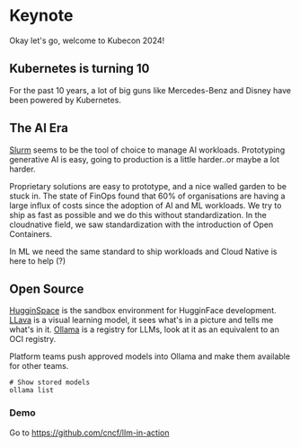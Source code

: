 # Keynote

Okay let's go, welcome to Kubecon 2024!

## Kubernetes is turning 10

For the past 10 years, a lot of big guns like Mercedes-Benz and Disney have been powered by Kubernetes.

## The AI Era

[Slurm](https://slurm.schedmd.com/documentation.html) seems to be the tool of choice to manage AI workloads.
Prototyping generative AI is easy, going to production is a little harder..or maybe a lot harder.

Proprietary solutions are easy to prototype, and a nice walled garden to be stuck in.
The state of FinOps found that 60% of organisations are having a large influx of costs
since the adoption of AI and ML workloads. We try to ship as fast as possible and we do this without
standardization. In the cloudnative field, we saw standardization with the introduction of Open Containers.

In ML we need the same standard to ship workloads and Cloud Native is here to help (?)

## Open Source

[HugginSpace](https://huggingface.co/spaces) is the sandbox environment for HugginFace development.
[LLava](https://llava-vl.github.io/) is a visual learning model, it sees what's in a picture and tells
me what's in it. [Ollama](https://ollama.com/) is a registry for LLMs, look at it as an equivalent to an OCI
registry.

Platform teams push approved models into Ollama and make them available for other teams.

```shell
# Show stored models
ollama list
```
### Demo

Go to <https://github.com/cncf/llm-in-action>
